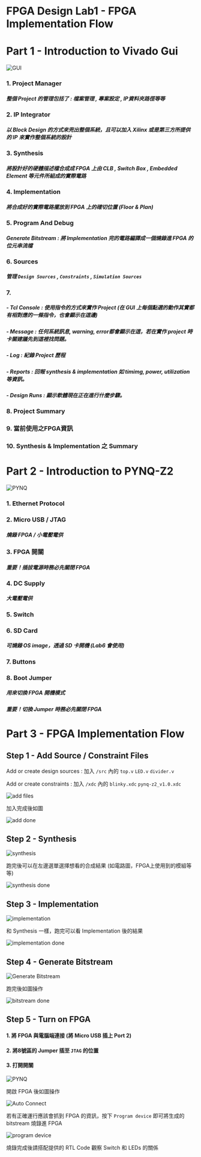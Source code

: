 FPGA Design Lab1 - FPGA Implementation Flow
===================

# Part 1 - Introduction to Vivado Gui

![GUI](images/vivado_gui_24.jpg)

### 1. Project Manager

##### 整個 Project 的管理包括了 : 檔案管理 , 專案設定 , IP資料夾路徑等等

### 2. IP Integrator

##### 以 Block Design 的方式來兜出整個系統，且可以加入 Xilinx 或是第三方所提供的 IP 來實作整個系統的設計

### 3. Synthesis

##### 將設計好的硬體描述檔合成成 FPGA 上由 CLB , Switch Box , Embedded Element 等元件所組成的實際電路

### 4. Implementation

##### 將合成好的實際電路擺放到 FPGA 上的確切位置 (Floor & Plan)

### 5. Program And Debug

##### Generate Bitstream : 將 Implementation 完的電路編譯成一個燒錄進 FPGA 的位元串流檔

### 6. Sources

##### 管理 `Design Sources` , `Constraints` , `Simulation Sources`

### 7.

##### - Tcl Console : 使用指令的方式來實作 Project (在 GUI 上每個點選的動作其實都有相對應的一條指令，也會顯示在這邊)

##### - Message : 任何系統訊息, warning, error都會顯示在這，若在實作 project 時卡關建議先到這裡找問題。

##### - Log : 紀錄 Project 歷程

##### - Reports : 回報 synthesis & implementation 如 timimg, power, utilization 等資訊。

##### - Design Runs : 顯示軟體現在正在進行什麼步驟。

### 8. Project Summary

### 9. 當前使用之FPGA資訊

### 10. Synthesis & Implementation 之 Summary

# Part 2 - Introduction to PYNQ-Z2

![PYNQ](images/PYNQ.jpg)

### 1. Ethernet Protocol

### 2. Micro USB / JTAG

##### 燒錄 FPGA / 小電壓電供

### 3. FPGA 開關

##### **重要！插拔電源時務必先關閉 FPGA**

### 4. DC Supply

##### 大電壓電供

### 5. Switch

### 6. SD Card

##### 可燒錄 OS image，透過 SD 卡開機 (Lab6 會使用)

### 7. Buttons

### 8. Boot Jumper

##### 用來切換 FPGA 開機模式

##### **重要！切換 Jumper 時務必先關閉 FPGA**

# Part 3 - FPGA Implementation Flow

## Step 1 - Add Source / Constraint Files

Add or create design sources : 加入 `/src` 內的 `top.v` `LED.v` `divider.v`

Add or create constraints : 加入 `/xdc` 內的 `blinky.xdc` `pynq-z2_v1.0.xdc`

![add files](images/add_files.jpg)

加入完成後如圖

![add done](images/add_done.jpg)

## Step 2 - Synthesis

![synthesis](images/synthesis2.jpg)

跑完後可以在左邊選單選擇想看的合成結果 (如電路圖，FPGA上使用到的模組等等)

![synthesis done](images/synthesis_done.jpg)

## Step 3 - Implementation

![implementation](images/implementation.jpg)

和 Synthesis 一樣，跑完可以看 Implementation 後的結果

![implementation done](images/implementation_done.jpg)

## Step 4 - Generate Bitstream

![Generate Bitstream](images/bitstream.jpg)

跑完後如圖操作

![bitstream done](images/bitstream_done.jpg)

## Step 5 - Turn on FPGA

#### 1. 將 FPGA 與電腦端連接 (將 Micro USB 插上 Port 2)

#### 2. 將8號區的 Jumper 插至 `JTAG` 的位置

#### 3. 打開開關

![PYNQ](images/PYNQ.jpg)

開啟 FPGA 後如圖操作

![Auto Connect](images/auto_connect.jpg)

若有正確運行應該會抓到 FPGA 的資訊，按下 `Program device` 即可將生成的 bitstream 燒錄進 FPGA

![program device](images/program_device.jpg)

燒錄完成後請搭配提供的 RTL Code 觀察 Switch 和 LEDs 的關係

